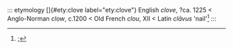 ::: etymology
[]{#ety:clove label="ety:clove"} English *clove*, ?ca. 1225 \<
Anglo-Norman *clow*, c.1200 \< Old French *clou*, XII \< Latin *clāvus*
'nail'[^1]
:::

[^1]: ;

